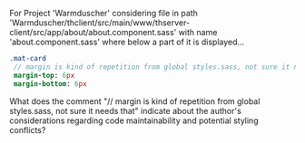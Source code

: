 For Project 'Warmduscher' considering file in path 'Warmduscher/thclient/src/main/www/thserver-client/src/app/about/about.component.sass' with name 'about.component.sass' where below a part of it is displayed...
```sass
.mat-card
 // margin is kind of repetition from global styles.sass, not sure it needs that
 margin-top: 6px
 margin-bottom: 6px
```
What does the comment "// margin is kind of repetition from global styles.sass, not sure it needs that" indicate about the author's considerations regarding code maintainability and potential styling conflicts?